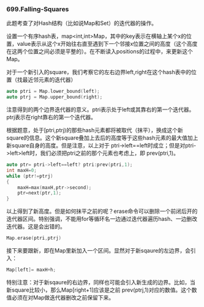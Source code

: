 ### 699.Falling-Squares

此题考查了对Hash结构（比如说Map和Set）的迭代器的操作。

设置一个有序hash表，map<int,int>Map，其中的key表示在横轴上某个x的位置，value表示从这个x开始往右直至遇到下一个邻接x位置之间的高度（这个高度在这两个位置之间必须是平整的）。在不断读入positions的过程中，来更新这个Map。

对于一个新引入的square，我们考察它的左右边界left,right在这个hash表中的位置（找最近邻元素的迭代器）
```cpp
auto ptri = Map.lower_bound(left);
auto ptrj = Map.upper_bound(right);
```
注意得到的两个边界迭代器的意义。ptri表示处于left或其靠右的第一个迭代器。ptrj表示在right靠右的第一个迭代器。

根据题意，处于[ptri,ptrj)的那些hash元素都将被取代（抹平），换成这个新square的信息。这个新square叠加上去后的高度等于这些hash元素的最大值加上新square自身的高度。但是注意，以上对于 ptri->left==left时成立；但是对ptri->left>left时，我们必须把ptri之前的那个元素也考虑上，即 prev(ptri,1)。
```cpp
auto ptr= ptri->left==left? ptri:prev(ptri,1);
int maxH=0;
while (ptr!=ptrj)
{
    maxH=max(maxH,ptr->second);
    ptr=next(ptr,1);
}
```
以上得到了新高度。但是如何抹平之前的呢？erase命令可以删除一个前闭后开的迭代器区间。特别强调，不能用for等循环名一边通过迭代器遍历hash、一边删改迭代器。这是会出错的。
```cpp
Map.erase(ptri,ptrj)
```
接下来要跟新，即在Map里新加入一个区间。显然对于新sqaure的左边界，会引入：
```cpp
Map[left]= maxH+h;
```
特别注意：对于新sqaure的右边界，同样也可能会引入新生成的边界。比如，当新square比较小，那么Map[right+1]应该是之前 prev(ptrj,1)对应的数值。这个数值必须在对Map做迭代器删改之前保留下来。


